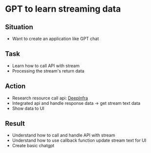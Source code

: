 # GPT to learn streaming data
## Situation
- Want to create an application like GPT chat

## Task
- Learn how to call API with stream
- Processing the stream's return data
  
## Action
- Research resource call api: [DeepInfra](https://deepinfra.com/)
- Integrated api and handle response data -> get stream text data
- Show data to UI
  
## Result
- Understand how to call and handle API with stream
- Understand how to use callback function update stream text for UI
- Create basic chatgpt